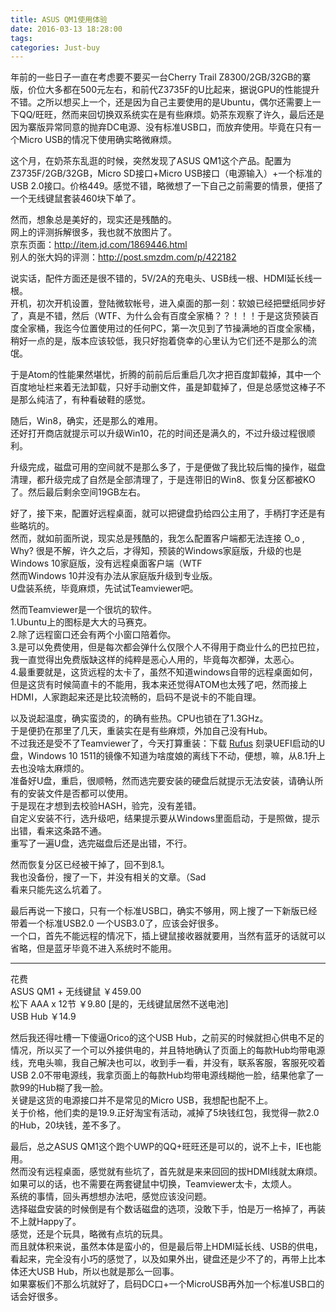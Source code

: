 ```yaml
---
title: ASUS QM1使用体验
date: 2016-03-13 18:28:00
tags:  
categories: Just-buy
---
```


年前的一些日子一直在考虑要不要买一台Cherry Trail Z8300/2GB/32GB的寨版，价位大多都在500元左右，和前代Z3735F的U比起来，据说GPU的性能提升不错。之所以想买上一个，还是因为自己主要使用的是Ubuntu，偶尔还需要上一下QQ/旺旺，然而来回切换双系统实在是有些麻烦。奶茶东观察了许久，最后还是因为寨版异常同意的抛弃DC电源、没有标准USB口，而放弃使用。毕竟在只有一个Micro USB的情况下使用确实略微麻烦。  

这个月，在奶茶东乱逛的时候，突然发现了ASUS QM1这个产品。配置为Z3735F/2GB/32GB，Micro SD接口+Micro USB接口（电源输入）+一个标准的USB 2.0接口。价格449。感觉不错，略微想了一下自己之前需要的情景，便搭了一个无线键鼠套装460块下单了。  
<!--more-->
然而，想象总是美好的，现实还是残酷的。  
网上的评测拆解很多，我也就不放图片了。  
京东页面：http://item.jd.com/1869446.html  
别人的张大妈的评测：http://post.smzdm.com/p/422182   

说实话，配件方面还是很不错的，5V/2A的充电头、USB线一根、HDMI延长线一根。  
开机，初次开机设置，登陆微软帐号，进入桌面的那一刻：软娘已经把壁纸同步好了，真是不错，然后（WTF、为什么会有百度全家桶？？！！！于是这货预装百度全家桶，我迄今位置使用过的任何PC，第一次见到了节操满地的百度全家桶，稍好一点的是，版本应该较低，我只好抱着侥幸的心里认为它们还不是那么的流氓。

于是Atom的性能果然堪忧，折腾的前前后后重启几次才把百度卸载掉，其中一个百度地址栏来着无法卸载，只好手动删文件，虽是卸载掉了，但是总感觉这棒子不是那么纯洁了，有种看破鞋的感觉。  

随后，Win8，确实，还是那么的难用。  
还好打开商店就提示可以升级Win10，花的时间还是满久的，不过升级过程很顺利。

升级完成，磁盘可用的空间就不是那么多了，于是便做了我比较后悔的操作，磁盘清理，都升级完成了自然是全部清理了，于是连带旧的Win8、恢复分区都被KO了。然后最后剩余空间19GB左右。  

好了，接下来，配置好远程桌面，就可以把键盘扔给四公主用了，手柄打字还是有些略坑的。  
然而，就如前面所说，现实总是残酷的，我怎么配置客户端都无法连接 O_o , Why? 很是不解，许久之后，才得知，预装的Windows家庭版，升级的也是Windows 10家庭版，没有远程桌面客户端（WTF  
然而Windows 10并没有办法从家庭版升级到专业版。  
U盘装系统，毕竟麻烦，先试试Teamviewer吧。  

然而Teamviewer是一个很坑的软件。  
1.Ubuntu上的图标是大大的马赛克。  
2.除了远程窗口还会有两个小窗口陪着你。   
3.是可以免费使用，但是每次都会弹什么仅限个人不得用于商业什么的巴拉巴拉，我一直觉得出免费版缺这样的纯粹是恶心人用的，毕竟每次都弹，太恶心。  
4.最重要就是，这货远程的太卡了，虽然不知道windows自带的远程桌面如何，但是这货有时候简直卡的不能用，我本来还觉得ATOM也太残了吧，然而接上HDMI，人家跑起来还是比较流畅的，启码不是说卡的不能自理。  

以及说起温度，确实蛮烫的，的确有些热。CPU也锁在了1.3GHz。  
于是便扔在那里了几天，重装实在是有些麻烦，外加自己没有Hub。  
不过我还是受不了Teamviewer了，今天打算重装：下载 [Rufus][1] 刻录UEFI启动的U盘，Windows 10 1511的镜像不知道为啥度娘的离线下不动，便想，嘛，从8.1升上去也没啥太麻烦的。  
准备好U盘，重启，很顺畅，然而选完要安装的硬盘后就提示无法安装，请确认所有的安装文件是否都可以使用。  
于是现在才想到去校验HASH，验完，没有差错。  
自定义安装不行，选升级吧，结果提示要从Windows里面启动，于是照做，提示出错，看来这条路不通。  
重写了一遍U盘，选完磁盘后还是出错，不行。  

然而恢复分区已经被干掉了，回不到8.1。  
我也没备份，搜了一下，并没有相关的文章。（Sad  
看来只能先这么坑着了。  

最后再说一下接口，只有一个标准USB口，确实不够用，网上搜了一下新版已经带着一个标准USB2.0 一个USB3.0了，应该会好很多。  
一个口，首先不能远程的情况下，插上键鼠接收器就要用，当然有蓝牙的话就可以省略，但是蓝牙毕竟不进入系统时不能用。  

---

花费  
ASUS QM1 + 无线键鼠     ￥459.00  
松下 AAA x 12节     ￥9.80   [是的，无线键鼠居然不送电池]  
USB Hub     ￥14.9   

然后我还得吐槽一下傻逼Orico的这个USB Hub，之前买的时候就担心供电不足的情况，所以买了一个可以外接供电的，并且特地确认了页面上的每款Hub均带电源线，充电头嘛，我自己解决也可以，收到手一看，并没有，联系客服，客服死咬着USB 2.0不带电源线，我拿页面上的每款Hub均带电源线糊他一脸，结果他拿了一款99的Hub糊了我一脸。  
关键是这货的电源接口并不是常见的Micro USB，我想配也配不上。  
关于价格，他们卖的是19.9.正好淘宝有活动，减掉了5块钱红包，我觉得一款2.0的Hub，20块钱，差不多了。  

最后，总之ASUS QM1这个跑个UWP的QQ+旺旺还是可以的，说不上卡，IE也能用。  
然而没有远程桌面，感觉就有些坑了，首先就是来来回回的拔HDMI线就太麻烦。如果可以的话，也不需要在两套键鼠中切换，Teamviewer太卡，太烦人。  
系统的事情，回头再想想办法吧，感觉应该没问题。  
选择磁盘安装的时候倒是有个数话磁盘的选项，没敢下手，怕是万一格掉了，再装不上就Happy了。  
感觉，还是个玩具，略微有点坑的玩具。  
而且就体积来说，虽然本体是蛮小的，但是最后带上HDMI延长线、USB的供电，看起来，完全没有小巧的感觉了，以及如果外出，键盘还是少不了的，再带上比本体还大USB Hub，所以也就是那么一回事。  
如果寨板们不那么坑就好了，启码DC口+一个MicroUSB再外加一个标准USB口的话会好很多。  



  [1]: https://rufus.akeo.ie
